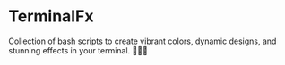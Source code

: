 # TerminalFx
Collection of bash scripts to create vibrant colors, dynamic designs, and stunning effects in your terminal. 🎨🎉🌈
